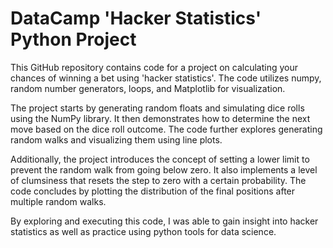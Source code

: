 # DataCamp 'Hacker Statistics' Python Project

This GitHub repository contains code for a project on calculating your chances of winning a bet using 'hacker statistics'. The code utilizes numpy, random number generators, loops, and Matplotlib for visualization.

The project starts by generating random floats and simulating dice rolls using the NumPy library. It then demonstrates how to determine the next move based on the dice roll outcome. The code further explores generating random walks and visualizing them using line plots.

Additionally, the project introduces the concept of setting a lower limit to prevent the random walk from going below zero. It also implements a level of clumsiness that resets the step to zero with a certain probability. The code concludes by plotting the distribution of the final positions after multiple random walks.

By exploring and executing this code, I was able to gain insight into hacker statistics as well as practice using python tools for data science.
